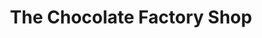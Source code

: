 ---
title: "The Chocolate Factory Shop"
url: /fakenham/the-chocolate-factory-shop/
shop: chocolate
---